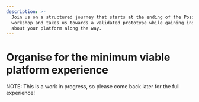 ```yaml
---
description: >-
  Join us on a structured journey that starts at the ending of the Position
  workshop and takes us towards a validated prototype while gaining insights
  about your platform along the way.
---
```


# Organise for the minimum viable platform experience

NOTE: This is a work in progress, so please come back later for the full experience!

